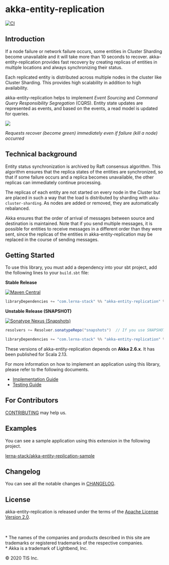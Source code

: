 akka-entity-replication
===

[![CI](https://github.com/lerna-stack/akka-entity-replication/workflows/CI/badge.svg?branch=master)](https://github.com/lerna-stack/akka-entity-replication/actions?query=workflow%3ACI+branch%3Amaster)

## Introduction

If a node failure or network failure occurs, some entities in Cluster Sharding become unavailable and it will take more than 10 seconds to recover. akka-entity-replication provides fast recovery by creating replicas of entities in multiple locations and always synchronizing their status. 

Each replicated entity is distributed across multiple nodes in the cluster like Cluster Sharding. This provides high scalability in addition to high availability.

akka-entity-replication helps to implement *Event Sourcing* and *Command Query Responsibility Segregation* (CQRS). Entity state updates are represented as events, and based on the events, a read model is updated for queries.

![](docs/images/demo.apng)

*Requests recover (become green) immediately even if failure (kill a node) occurred*

## Technical background

Entity status synchronization is archived by Raft consensus algorithm. This algorithm ensures that the replica states of the entities are synchronized, so that if some failure occurs and a replica becomes unavailable, the other replicas can immediately continue processing.

The replicas of each entity are not started on every node in the Cluster but are placed in such a way that the load is distributed by sharding with `akka-cluster-sharding`. As nodes are added or removed, they are automatically rebalanced.

Akka ensures that the order of arrival of messages between source and destination is maintained. Note that if you send multiple messages, it is possible for entities to receive messages in a different order than they were sent, since the replicas of the entities in akka-entity-replication may be replaced in the course of sending messages.

## Getting Started

To use this library, you must add a dependency into your sbt project, add the following lines to your `build.sbt` file:

**Stable Release**

[![Maven Central](https://img.shields.io/maven-central/v/com.lerna-stack/akka-entity-replication_2.13?color=%23005cb2&label=stable)](https://mvnrepository.com/artifact/com.lerna-stack/akka-entity-replication)

```scala
libraryDependencies += "com.lerna-stack" %% "akka-entity-replication" % "X.X.X"
```

**Unstable Release (SNAPSHOT)**

[![Sonatype Nexus (Snapshots)](https://img.shields.io/nexus/s/com.lerna-stack/akka-entity-replication_2.13?color=%237B1FA2&label=unstable&server=https%3A%2F%2Foss.sonatype.org)](https://oss.sonatype.org/index.html#nexus-search;gav~com.lerna-stack~akka-entity-replication_*~~~)

```scala
resolvers += Resolver.sonatypeRepo("snapshots")  // If you use SNAPSHOT, you need to refer to Sonatype

libraryDependencies += "com.lerna-stack" %% "akka-entity-replication" % "X.X.X-SNAPSHOT"
```

These versions of akka-entity-replication depends on **Akka 2.6.x**. It has been published for Scala 2.13.

For more information on how to implement an application using this library, please refer to the following documents.

- [Implementation Guide](docs/implementation_guide.md)
- [Testing Guide](docs/testing_guide.md)

## For Contributors

[CONTRIBUTING](CONTRIBUTING.md) may help us.

## Examples

You can see a sample application using this extension in the following project.

[lerna-stack/akka-entity-replication-sample](https://github.com/lerna-stack/akka-entity-replication-sample)

## Changelog

You can see all the notable changes in [CHANGELOG](CHANGELOG.md).

## License

akka-entity-replication is released under the terms of the [Apache License Version 2.0](./LICENSE).

<!-- Escape to set blank lines and use "*" -->
\
\
\* The names of the companies and products described in this site are trademarks or registered trademarks of the respective companies.  
\* Akka is a trademark of Lightbend, Inc.

© 2020 TIS Inc.

